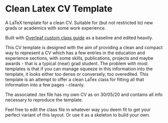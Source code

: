# Clean Latex CV Template
A LaTeX template for a clean CV. Suitable for (but not restricted to) new grads or academics with some work experience.

Built with [Overleaf custom class guide](https://www.overleaf.com/learn/latex/How_to_write_a_LaTeX_class_file_and_design_your_own_CV_(Part_1)) as a baseline and edited heavily.

This CV template is designed with the aim of providing a clean and compact way to represent a CV which has a few entries in the education and experience sections, with some skills, publications, projects and maybe awards - that is a typical (near) grad student. The problem with most templates is that if you can manage squeeze in this information into the template, it looks either too dense or conversely, too overedited. This template is an attempt to offer a clean LaTex class for fitting all that information into a few pages - cleanly.

The associated .tex file has my own CV as on 30/05/20 and contains all info necessary to reproduce the template.

Feel free to edit the class file in whatever way you deem fit to get your perfect variant of this layout. Or use it as a skeleton to build your own.
